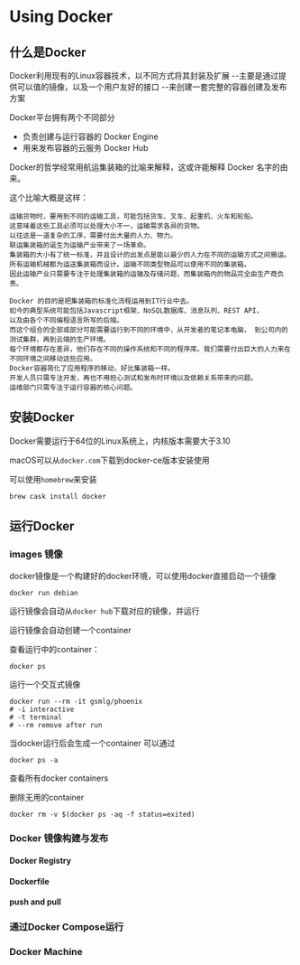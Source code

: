 # Using Docker

## 什么是Docker

Docker利用现有的Linux容器技术，以不同方式将其封装及扩展
--主要是通过提供可以值的镜像，以及一个用户友好的接口
--来创建一套完整的容器创建及发布方案

Docker平台拥有两个不同部分
- 负责创建与运行容器的 Docker Engine
- 用来发布容器的云服务 Docker Hub

Docker的哲学经常用航运集装箱的比喻来解释，这或许能解释 Docker 名字的由来。

这个比喻大概是这样：

    运输货物时，要用到不同的运输工具，可能包括货车、叉车、起重机、火车和轮船。
    这意味着这些工具必须可以处理大小不一，运输需求各异的货物。
    以往这是一道复杂的工序，需要付出大量的人力、物力。
    联运集装箱的诞生为运输产业带来了一场革命。
    集装箱的大小有了统一标准，并且设计的出发点是能以最少的人力在不同的运输方式之间搬运。
    所有运输机械都为运送集装箱而设计。运输不同类型物品可以使用不同的集装箱。
    因此运输产业只需要专注于处理集装箱的运输及存储问题，而集装箱内的物品完全由生产商负责。
    
    Docker 的目的是把集装箱的标准化流程运用到IT行业中去。
    如今的典型系统可能包括Javascript框架、NoSQL数据库、消息队列、REST API，
    以及由各个不同编程语言所写的后端。
    而这个组合的全部或部分可能需要运行到不同的环境中，从开发者的笔记本电脑， 到公司内的测试集群，再到云端的生产环境。
    每个环境都存在差异，他们存在不同的操作系统和不同的程序库。我们需要付出巨大的人力来在不同环境之间移动这些应用。
    Docker容器简化了应用程序的移动，好比集装箱一样。
    开发人员只需专注开发，再也不用担心测试和发布时环境以及依赖关系带来的问题。
    运维部门只需专注于运行容器的核心问题。
    
    
## 安装Docker

Docker需要运行于64位的Linux系统上，内核版本需要大于3.10

macOS可以从`docker.com`下载到docker-ce版本安装使用

可以使用`homebrew`来安装

```
brew cask install docker
```

## 运行Docker

### images 镜像

docker镜像是一个构建好的docker环境，可以使用docker直接启动一个镜像

```
docker run debian
```

运行镜像会自动从`docker hub`下载对应的镜像，并运行

运行镜像会自动创建一个container

查看运行中的container：

```
docker ps
```

运行一个交互式镜像

```
docker run --rm -it gsmlg/phoenix
# -i interactive
# -t terminal
# --rm remove after run
```

当docker运行后会生成一个container
可以通过
```
docker ps -a
```
查看所有docker containers

删除无用的container
```
docker rm -v $(docker ps -aq -f status=exited)
```

### Docker 镜像构建与发布

#### Docker Registry

#### Dockerfile

#### push and pull


### 通过Docker Compose运行

### Docker Machine
